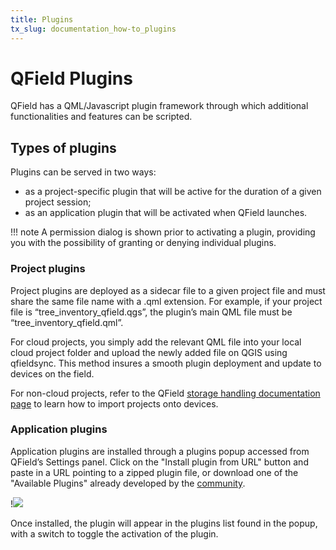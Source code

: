 ```yaml
---
title: Plugins
tx_slug: documentation_how-to_plugins
---
```


# QField Plugins

QField has a QML/Javascript plugin framework through which additional functionalities and features can be scripted.

## Types of plugins

Plugins can be served in two ways:

- as a project-specific plugin that will be active for the duration of a given project session;
- as an application plugin that will be activated when QField launches.

!!! note
    A permission dialog is shown prior to activating a plugin, providing you with the possibility of granting or denying individual plugins.

### Project plugins

Project plugins are deployed as a sidecar file to a given project file and must share the same file name with a .qml extension.
For example, if your project file is “tree_inventory_qfield.qgs”, the plugin’s main QML file must be “tree_inventory_qfield.qml”.

For cloud projects, you simply add the relevant QML file into your local cloud project folder and upload the newly added file on QGIS using qfieldsync.
This method insures a smooth plugin deployment and update to devices on the field.

For non-cloud projects, refer to the QField [storage handling documentation page](../get-started/storage.md)
to learn how to import projects onto devices.

### Application plugins

Application plugins are installed through a plugins popup accessed from QField’s Settings panel.
Click on the "Install plugin from URL" button and paste in a URL pointing to a zipped plugin file, or download one of the "Available Plugins" already developed by the [community](../reference/plugins.md).

!![](../assets/images/application-plugins.png,400px)

Once installed, the plugin will appear in the plugins list found in the popup, with a switch to toggle the activation of the plugin.
